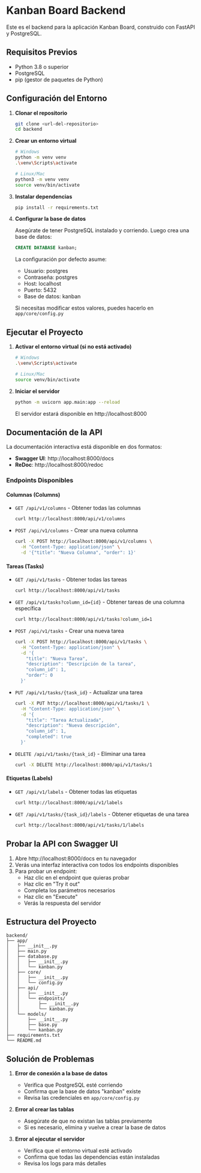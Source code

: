 # Kanban Board Backend

Este es el backend para la aplicación Kanban Board, construido con FastAPI y PostgreSQL.

## Requisitos Previos

- Python 3.8 o superior
- PostgreSQL
- pip (gestor de paquetes de Python)

## Configuración del Entorno

1. **Clonar el repositorio**
   ```bash
   git clone <url-del-repositorio>
   cd backend
   ```

2. **Crear un entorno virtual**
   ```bash
   # Windows
   python -m venv venv
   .\venv\Scripts\activate

   # Linux/Mac
   python3 -m venv venv
   source venv/bin/activate
   ```

3. **Instalar dependencias**
   ```bash
   pip install -r requirements.txt
   ```

4. **Configurar la base de datos**
   
   Asegúrate de tener PostgreSQL instalado y corriendo. Luego crea una base de datos:
   ```sql
   CREATE DATABASE kanban;
   ```

   La configuración por defecto asume:
   - Usuario: postgres
   - Contraseña: postgres
   - Host: localhost
   - Puerto: 5432
   - Base de datos: kanban

   Si necesitas modificar estos valores, puedes hacerlo en `app/core/config.py`

## Ejecutar el Proyecto

1. **Activar el entorno virtual (si no está activado)**
   ```bash
   # Windows
   .\venv\Scripts\activate

   # Linux/Mac
   source venv/bin/activate
   ```

2. **Iniciar el servidor**
   ```bash
   python -m uvicorn app.main:app --reload
   ```

   El servidor estará disponible en http://localhost:8000

## Documentación de la API

La documentación interactiva está disponible en dos formatos:

- **Swagger UI**: http://localhost:8000/docs
- **ReDoc**: http://localhost:8000/redoc

### Endpoints Disponibles

#### Columnas (Columns)
- `GET /api/v1/columns` - Obtener todas las columnas
  ```bash
  curl http://localhost:8000/api/v1/columns
  ```

- `POST /api/v1/columns` - Crear una nueva columna
  ```bash
  curl -X POST http://localhost:8000/api/v1/columns \
    -H "Content-Type: application/json" \
    -d '{"title": "Nueva Columna", "order": 1}'
  ```

#### Tareas (Tasks)
- `GET /api/v1/tasks` - Obtener todas las tareas
  ```bash
  curl http://localhost:8000/api/v1/tasks
  ```

- `GET /api/v1/tasks?column_id={id}` - Obtener tareas de una columna específica
  ```bash
  curl http://localhost:8000/api/v1/tasks?column_id=1
  ```

- `POST /api/v1/tasks` - Crear una nueva tarea
  ```bash
  curl -X POST http://localhost:8000/api/v1/tasks \
    -H "Content-Type: application/json" \
    -d '{
      "title": "Nueva Tarea",
      "description": "Descripción de la tarea",
      "column_id": 1,
      "order": 0
    }'
  ```

- `PUT /api/v1/tasks/{task_id}` - Actualizar una tarea
  ```bash
  curl -X PUT http://localhost:8000/api/v1/tasks/1 \
    -H "Content-Type: application/json" \
    -d '{
      "title": "Tarea Actualizada",
      "description": "Nueva descripción",
      "column_id": 1,
      "completed": true
    }'
  ```

- `DELETE /api/v1/tasks/{task_id}` - Eliminar una tarea
  ```bash
  curl -X DELETE http://localhost:8000/api/v1/tasks/1
  ```

#### Etiquetas (Labels)
- `GET /api/v1/labels` - Obtener todas las etiquetas
  ```bash
  curl http://localhost:8000/api/v1/labels
  ```

- `GET /api/v1/tasks/{task_id}/labels` - Obtener etiquetas de una tarea
  ```bash
  curl http://localhost:8000/api/v1/tasks/1/labels
  ```

## Probar la API con Swagger UI

1. Abre http://localhost:8000/docs en tu navegador
2. Verás una interfaz interactiva con todos los endpoints disponibles
3. Para probar un endpoint:
   - Haz clic en el endpoint que quieras probar
   - Haz clic en "Try it out"
   - Completa los parámetros necesarios
   - Haz clic en "Execute"
   - Verás la respuesta del servidor

## Estructura del Proyecto

```
backend/
├── app/
│   ├── __init__.py
│   ├── main.py
│   ├── database.py
│   │   ├── __init__.py
│   │   └── kanban.py
│   ├── core/
│   │   ├── __init__.py
│   │   └── config.py
│   ├── api/
│   │   ├── __init__.py
│   │   └── endpoints/
│   │       ├── __init__.py
│   │       └── kanban.py
│   └── models/
│       ├── __init__.py
│       ├── base.py
│       └── kanban.py
├── requirements.txt
└── README.md
```

## Solución de Problemas

1. **Error de conexión a la base de datos**
   - Verifica que PostgreSQL esté corriendo
   - Confirma que la base de datos "kanban" existe
   - Revisa las credenciales en `app/core/config.py`

2. **Error al crear las tablas**
   - Asegúrate de que no existan las tablas previamente
   - Si es necesario, elimina y vuelve a crear la base de datos

3. **Error al ejecutar el servidor**
   - Verifica que el entorno virtual esté activado
   - Confirma que todas las dependencias están instaladas
   - Revisa los logs para más detalles 